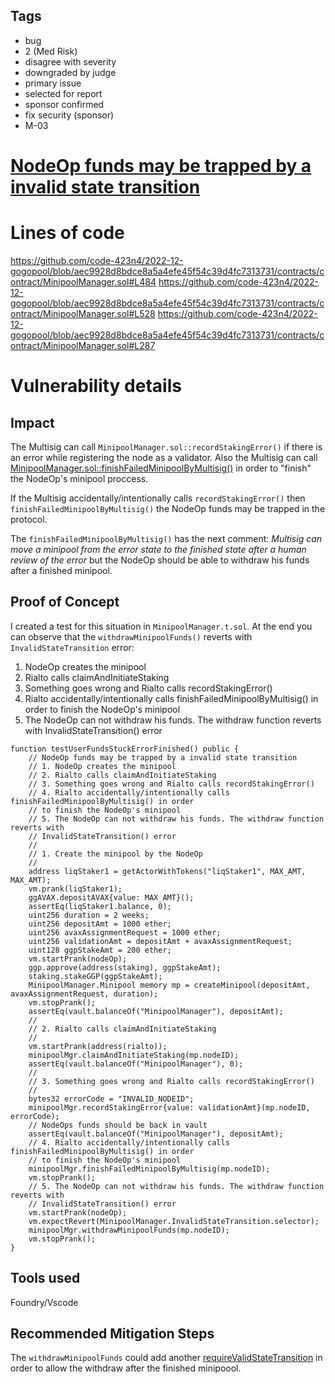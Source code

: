 ## Tags

- bug
- 2 (Med Risk)
- disagree with severity
- downgraded by judge
- primary issue
- selected for report
- sponsor confirmed
- fix security (sponsor)
- M-03

# [NodeOp funds may be trapped by a invalid state transition](https://github.com/code-423n4/2022-12-gogopool-findings/issues/723) 

# Lines of code

https://github.com/code-423n4/2022-12-gogopool/blob/aec9928d8bdce8a5a4efe45f54c39d4fc7313731/contracts/contract/MinipoolManager.sol#L484
https://github.com/code-423n4/2022-12-gogopool/blob/aec9928d8bdce8a5a4efe45f54c39d4fc7313731/contracts/contract/MinipoolManager.sol#L528
https://github.com/code-423n4/2022-12-gogopool/blob/aec9928d8bdce8a5a4efe45f54c39d4fc7313731/contracts/contract/MinipoolManager.sol#L287


# Vulnerability details

## Impact

The Multisig can call ```MinipoolManager.sol::recordStakingError()``` if there is an error while registering the node as a validator. Also the Multisig can call [MinipoolManager.sol::finishFailedMinipoolByMultisig()](https://github.com/code-423n4/2022-12-gogopool/blob/aec9928d8bdce8a5a4efe45f54c39d4fc7313731/contracts/contract/MinipoolManager.sol#L528) in order to "finish" the NodeOp's minipool proccess.

If the Multisig accidentally/intentionally calls ```recordStakingError()``` then ```finishFailedMinipoolByMultisig()``` the NodeOp funds may be trapped in the protocol.

The ```finishFailedMinipoolByMultisig()``` has the next comment: *Multisig can move a minipool from the error state to the finished state after a human review of the error* but the NodeOp should be able to withdraw his funds after a finished minipool.

## Proof of Concept

I created a test for this situation in ```MinipoolManager.t.sol```. At the end you can observe that the ```withdrawMinipoolFunds()``` reverts with ```InvalidStateTransition``` error:

1. NodeOp creates the minipool
2. Rialto calls claimAndInitiateStaking
3. Something goes wrong and Rialto calls recordStakingError()
4. Rialto accidentally/intentionally calls finishFailedMinipoolByMultisig() in order to finish the NodeOp's minipool
5. The NodeOp can not withdraw his funds. The withdraw function reverts with InvalidStateTransition() error

```solidity
function testUserFundsStuckErrorFinished() public {
    // NodeOp funds may be trapped by a invalid state transition
    // 1. NodeOp creates the minipool
    // 2. Rialto calls claimAndInitiateStaking
    // 3. Something goes wrong and Rialto calls recordStakingError()
    // 4. Rialto accidentally/intentionally calls finishFailedMinipoolByMultisig() in order 
    // to finish the NodeOp's minipool
    // 5. The NodeOp can not withdraw his funds. The withdraw function reverts with
    // InvalidStateTransition() error
    //
    // 1. Create the minipool by the NodeOp
    //
    address liqStaker1 = getActorWithTokens("liqStaker1", MAX_AMT, MAX_AMT);
    vm.prank(liqStaker1);
    ggAVAX.depositAVAX{value: MAX_AMT}();
    assertEq(liqStaker1.balance, 0);
    uint256 duration = 2 weeks;
    uint256 depositAmt = 1000 ether;
    uint256 avaxAssignmentRequest = 1000 ether;
    uint256 validationAmt = depositAmt + avaxAssignmentRequest;
    uint128 ggpStakeAmt = 200 ether;
    vm.startPrank(nodeOp);
    ggp.approve(address(staking), ggpStakeAmt);
    staking.stakeGGP(ggpStakeAmt);
    MinipoolManager.Minipool memory mp = createMinipool(depositAmt, avaxAssignmentRequest, duration);
    vm.stopPrank();
    assertEq(vault.balanceOf("MinipoolManager"), depositAmt);
    //
    // 2. Rialto calls claimAndInitiateStaking
    //
    vm.startPrank(address(rialto));
    minipoolMgr.claimAndInitiateStaking(mp.nodeID);
    assertEq(vault.balanceOf("MinipoolManager"), 0);
    //
    // 3. Something goes wrong and Rialto calls recordStakingError()
    //
    bytes32 errorCode = "INVALID_NODEID";
    minipoolMgr.recordStakingError{value: validationAmt}(mp.nodeID, errorCode);
    // NodeOps funds should be back in vault
    assertEq(vault.balanceOf("MinipoolManager"), depositAmt);
    // 4. Rialto accidentally/intentionally calls finishFailedMinipoolByMultisig() in order 
    // to finish the NodeOp's minipool
    minipoolMgr.finishFailedMinipoolByMultisig(mp.nodeID);
    vm.stopPrank();
    // 5. The NodeOp can not withdraw his funds. The withdraw function reverts with
    // InvalidStateTransition() error
    vm.startPrank(nodeOp);
    vm.expectRevert(MinipoolManager.InvalidStateTransition.selector);
    minipoolMgr.withdrawMinipoolFunds(mp.nodeID);
    vm.stopPrank();
}
```

## Tools used

Foundry/Vscode

## Recommended Mitigation Steps

The ```withdrawMinipoolFunds``` could add another [requireValidStateTransition](https://github.com/code-423n4/2022-12-gogopool/blob/aec9928d8bdce8a5a4efe45f54c39d4fc7313731/contracts/contract/MinipoolManager.sol#LL290C3-L290C30) in order to allow the withdraw after the finished minipoool.